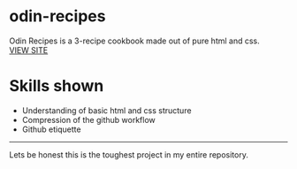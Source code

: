 # odin-recipes

Odin Recipes is a 3-recipe cookbook made out of pure html and css. <br>
[VIEW SITE](https://ross-can.github.io/odin-recipes/)

# Skills shown

- Understanding of basic html and css structure
- Compression of the github workflow
- Github etiquette

<hr>

Lets be honest this is the toughest project in my entire repository.
